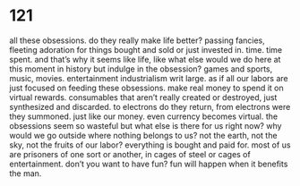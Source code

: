 # 121

all these obsessions. do they really make life better? passing fancies, fleeting adoration for things bought and sold or just invested in. time. time spent. and that’s why it seems like life, like what else would we do here at this moment in history but indulge in the obsession? games and sports, music, movies. entertainment industrialism writ large. as if all our labors are just focused on feeding these obsessions. make real money to spend it on virtual rewards. consumables that aren’t really created or destroyed, just synthesized and discarded. to electrons do they return, from electrons were they summoned. just like our money. even currency becomes virtual. the obsessions seem so wasteful but what else is there for us right now? why would we go outside where nothing belongs to us? not the earth, not the sky, not the fruits of our labor? everything is bought and paid for. most of us are prisoners of one sort or another, in cages of steel or cages of entertainment. don’t you want to have fun? fun will happen when it benefits the man. 